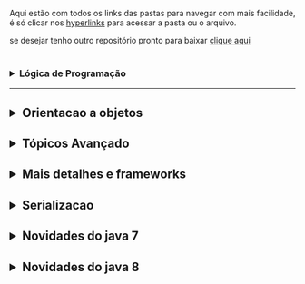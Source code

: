 Aqui estão com todos os links das pastas para navegar com mais facilidade, é só clicar nos [hyperlinks](https://www.google.com/search?client=opera-gx&hs=JQq&sxsrf=ALiCzsYOAQjwW029Jwm6saXhOqgFDZ9csg:1659743486925&q=Hiperlink+exemplo&sa=X&ved=2ahUKEwibhNOn8rD5AhXUAdQKHfBLAjkQ1QJ6BAgrEAE&biw=1325&bih=637&dpr=1/) para acessar a pasta ou o arquivo.

se desejar tenho outro repositório pronto para baixar [clique aqui ](https://github.com/gladsonsimoes/ConteudoJava/)
<br><br>

<h3 align="left">
<details>
<summary> Lógica de Programação </summary> 

## [01 - Variaveis e constantes ](https://github.com/gladsonsimoes/ExerciciosDeExemplo_Java/tree/main/logica_de_programacao/variaveis_e_constantes/) <br>
##### os [tipos de variaveis](https://github.com/gladsonsimoes/ExerciciosDeExemplo_Java/tree/main/logica_de_programacao/variaveis/). Como criar e usar variaveis e [CONSTANTES](https://github.com/gladsonsimoes/Lista_ConteudosJava/blob/main/logica_de_programacao/variaveis_e_constantes/04_Constantes.java/)
----
## [02 - Operadores](https://github.com/gladsonsimoes/ExerciciosDeExemplo_Java/tree/main/logica_de_programacao/operadores/) <br>  
#####  Como aplicar Fórmula matemática básica em java , operadores logicos , incremento e decremento.
----
## [03 - Estrutura De Decisao ](https://github.com/gladsonsimoes/ExerciciosDeExemplo_Java/tree/main/logica_de_programacao/estrutura_de_decisao/) <br> 
##### Como criar uma estrutura de decisão. <br> 
###### if | else | switch | case 
----
## [04 - Iteracao ](https://github.com/gladsonsimoes/ExerciciosDeExemplo_Java/tree/main/logica_de_programacao/Iteracao/) <br> 
##### laço de repetição 
######  for | while

## [05 - Vetor e Matriz ](https://github.com/gladsonsimoes/ExerciciosDeExemplo_Java/tree/main/logica_de_programacao/vetores/) <br> 
##### como criar vetor e matriz!

## [06 - Metodos ](https://github.com/gladsonsimoes/ExerciciosDeExemplo_Java/tree/main/logica_de_programacao/metodos/) 
##### Criar um metodo 
###### static | void e return 

## [07 - programacao orientada a objetos ](https://github.com/gladsonsimoes/ExerciciosDeExemplo_Java/tree/main/logica_de_programacao/programacao_orientada_a_objetos/)<br>
##### como criar encapsulamento [(usando get e set)](https://github.com/gladsonsimoes/ExerciciosDeExemplo_Java/tree/main/logica_de_programacao/programacao_orientada_a_objetos/encapsulamento/) , criando uma [classe](https://github.com/gladsonsimoes/ExerciciosDeExemplo_Java/tree/main/logica_de_programacao/programacao_orientada_a_objetos/primeira_classe/)  <br>
###### get e set - Getter and setter

## [08 - leitura e escrita de dados em arquivos](https://github.com/gladsonsimoes/ExerciciosDeExemplo_Java/tree/main/logica_de_programacao/leitura_e_escrita_de_dados_em_arquivos/) <br> 
##### como criar e ler um arquivo 
###### ArrayList | throws | Path | readAllLines

## [09 - Algoritmos Avançado ](https://github.com/gladsonsimoes/ExerciciosDeExemplo_Java/tree/main/logica_de_programacao/algoritmos_avancado/)
 
<br>
 
</details>

----

<h2 align="left" >
<details>
<summary>  Orientacao a objetos </summary>
 
<h4 align="">Parte 1 <br><br>

[01 - Acessando atributos de objetos](https://github.com/gladsonsimoes/ExerciciosDeExemplo_Java/tree/main/orientacao_a_objetos/orientacao_a_objetos_parte1/acessando_atributos_de_objetos/) <br>
Como [criar](https://github.com/gladsonsimoes/ExerciciosDeExemplo_Java/blob/main/orientacao_a_objetos/orientacao_a_objetos_parte1/acessando_atributos_de_objetos/Carro.java/) e [acessar](https://github.com/gladsonsimoes/ExerciciosDeExemplo_Java/blob/main/orientacao_a_objetos/orientacao_a_objetos_parte1/acessando_atributos_de_objetos/Principal.java/) um atributo de um objeto.

[02 - Composição Objetos ](https://github.com/gladsonsimoes/ExerciciosDeExemplo_Java/tree/main/orientacao_a_objetos/orientacao_a_objetos_parte1/composicao_objetos/) <br>
 Como acessar os atributos de uma classe , atraves de um objeto de outra classe.[Veja o exemplo](https://github.com/gladsonsimoes/ExerciciosDeExemplo_Java/blob/main/orientacao_a_objetos/orientacao_a_objetos_parte1/composicao_objetos/Principal.java/) 

[03 - Valores Padrão ](https://github.com/gladsonsimoes/ExerciciosDeExemplo_Java/tree/main/orientacao_a_objetos/orientacao_a_objetos_parte1/valores_padrao/) <br>

[04 - array](https://github.com/gladsonsimoes/ExerciciosDeExemplo_Java/tree/main/orientacao_a_objetos/orientacao_a_objetos_parte1/array/) <br>
<br>
 
Parte 2 <br><br> 
 
[01 - o objeto This](https://github.com/gladsonsimoes/ExerciciosDeExemplo_Java/tree/main/orientacao_a_objetos/orientacao_a_objetos_parte2/o_objeto_this/) <br>
 
usando o this para acessar os atributos de uma classe sem usar um objeto para instanciar

[02 - Teste Construtor(Construtores)](https://github.com/gladsonsimoes/ExerciciosDeExemplo_Java/tree/main/orientacao_a_objetos/orientacao_a_objetos_parte2/construtores/) <br>
 
um metodo construtor , o construtor é definido como um método cujo nome deve ser o mesmo nome da classe e sem indicação do tipo de retorno

[03 - Encapsulamento](https://github.com/gladsonsimoes/ExerciciosDeExemplo_Java/tree/main/orientacao_a_objetos/orientacao_a_objetos_parte2/encapsulamento_e_modificadores_de_acesso_public_e_private/) <br>

[04 - modificador_de_acesso_default](https://github.com/gladsonsimoes/ExerciciosDeExemplo_Java/tree/main/orientacao_a_objetos/orientacao_a_objetos_parte2/modificador_de_acesso_default/) <br>

[05 - modificadores_static_e_final](https://github.com/gladsonsimoes/ExerciciosDeExemplo_Java/tree/main/orientacao_a_objetos/orientacao_a_objetos_parte2/modificadores_static_e_final/) <br>

[06 - desafio_objeto_this_e_construtores](https://github.com/gladsonsimoes/ExerciciosDeExemplo_Java/tree/main/orientacao_a_objetos/orientacao_a_objetos_parte2/desafio_objeto_this_e_construtores/) <br>

[07 - desafio_static_e_final_5_11](https://github.com/gladsonsimoes/ExerciciosDeExemplo_Java/tree/main/orientacao_a_objetos/orientacao_a_objetos_parte2/desafio_static_e_final_5_11/) <br>

[08 - enumeracoes 5 12](https://github.com/gladsonsimoes/ExerciciosDeExemplo_Java/tree/main/orientacao_a_objetos/orientacao_a_objetos_parte2/enumeracoes_5_12/) <br>
como criar uma enumeração usando a classe do tipo enum
 ###### enum
 
[09 - desafio_pacotes_e_enumeracoes_5_13](https://github.com/gladsonsimoes/ExerciciosDeExemplo_Java/tree/main/orientacao_a_objetos/orientacao_a_objetos_parte2/desafio_pacotes_e_enumeracoes_5_13/) <br>

[10 - heranca_e_modificador_protected_5_14](https://github.com/gladsonsimoes/ExerciciosDeExemplo_Java/tree/main/orientacao_a_objetos/orientacao_a_objetos_parte2/heranca_e_modificador_protected_5_14/) <br>
###### protected
 
[11 - sobreposicao 5_16](https://github.com/gladsonsimoes/ExerciciosDeExemplo_Java/tree/main/orientacao_a_objetos/orientacao_a_objetos_parte2/sobreposicao_5_16/) <br>

[12 - desafio heranca e sobreposicao_5_17 ](https://github.com/gladsonsimoes/ExerciciosDeExemplo_Java/tree/main/orientacao_a_objetos/orientacao_a_objetos_parte2/desafio_heranca_e_sobreposicao_5_17/)

[13 - 5_18_sobrecarga](https://github.com/gladsonsimoes/ConteudoJava/tree/main/src/com/company/orientacao_a_objetos/orientacao_a_objetos_parte2/_5_18_sobrecarga/)

[14 -  5_19 exercicio_sobrecarga](https://github.com/gladsonsimoes/ConteudoJava/tree/main/src/com/company/orientacao_a_objetos/orientacao_a_objetos_parte2/_5_19_exercicio_sobrecarga/)

[15 - 5_20 polimorfismo - cast de objeto](https://github.com/gladsonsimoes/ConteudoJava/tree/main/src/com/company/orientacao_a_objetos/orientacao_a_objetos_parte2/_5_20_polimorfismo/)

[16 - 5_21 Classes Abstratas](https://github.com/gladsonsimoes/ConteudoJava/tree/main/src/com/company/orientacao_a_objetos/orientacao_a_objetos_parte2/_5_21_classes_abstratas/)

[17 - 5_22_desafio_polimorfismo_e_classes_abstrata](https://github.com/gladsonsimoes/ConteudoJava/tree/main/src/com/company/orientacao_a_objetos/orientacao_a_objetos_parte2/_5_22_desafio_polimorfismo_e_classes_abstratas/)

[18 - 5_23_interfaces](https://github.com/gladsonsimoes/ConteudoJava/tree/main/src/com/company/orientacao_a_objetos/orientacao_a_objetos_parte2/_5_23_interfaces/) <br>
 ##### como criar uma interface usando uma classe chamada interface

[19 - 5_24_exercicio_interface_e_polimorfismo ](https://github.com/gladsonsimoes/ConteudoJava/tree/main/src/com/company/orientacao_a_objetos/orientacao_a_objetos_parte2/_5_24_exercicio_interface_e_polimorfismo/)
 
<br>
 
</details>

<h2 align="left" >
<details>
<summary>  Tópicos Avançado </summary><br>

[01 - 6_2_classe_java_lang_math](https://github.com/gladsonsimoes/ConteudoJava/tree/main/src/com/company/orientacao_a_objetos/topicos_avancados/_6_2_classe_java_lang_math/) <br>
##### usando Math : PI , max , min , pow , sq , Como arrendondar , gerar números aleatórios

[02 - 6_3_desafio_classe_java_lang_math](https://github.com/gladsonsimoes/ConteudoJava/tree/main/src/com/company/orientacao_a_objetos/topicos_avancados/_6_3_desafio_java_lang_math/) <br>
##### desafio da matéria 6_2_classe_java_lang_math
 
[03 - 6_4_tratando_e_lancando_excecoes](https://github.com/gladsonsimoes/ConteudoJava/tree/main/src/com/company/orientacao_a_objetos/topicos_avancados/_6_4_tratando_e_lancando_excecoes/) <br>
###### Exception | try e catch | throw new

[04 - 6_5 desafio excecoes](https://github.com/gladsonsimoes/ConteudoJava/tree/main/src/com/company/orientacao_a_objetos/topicos_avancados/_6_5_desafio_excecoes/) <br>

[05 - 6_6_Classes_StringBuffer_e_StringBuilder ](https://github.com/gladsonsimoes/ConteudoJava/tree/main/src/com/company/orientacao_a_objetos/topicos_avancados/_6_6_Classes_StringBuffer_e_StringBuilder/) <br>

[06 - 6_7_trabalhando_com_datas](https://github.com/gladsonsimoes/ConteudoJava/tree/main/src/com/company/orientacao_a_objetos/topicos_avancados/_6_7_trabalhando_com_datas/) <br>
##### Trabalhando com Date
###### Date | parse|
 
[07 - 6_8 desafio_datas](https://github.com/gladsonsimoes/ConteudoJava/tree/main/src/com/company/orientacao_a_objetos/topicos_avancados/_6_8_desafio_datas/) <br>

[08 - 6_9 trabalhando com numeros](https://github.com/gladsonsimoes/ConteudoJava/tree/main/src/com/company/orientacao_a_objetos/topicos_avancados/_6_9_trabalhando_com_numeros/) <br>
##### usando o BigDecimal para colocar valores maiores <br>
###### BigDecimal  
 
[09 - _6_10_desafio_numeros](https://github.com/gladsonsimoes/ConteudoJava/tree/main/src/com/company/orientacao_a_objetos/topicos_avancados/_6_10_desafio_numeros/) <br> 
##### desafio da matéria trabalhando com numeros
 
[10 - 6_11_collections_framework](https://github.com/gladsonsimoes/ConteudoJava/tree/main/src/com/company/orientacao_a_objetos/topicos_avancados/_6_11_collections_framework/) <br>

[11 - _6_12_metodos_equals_e_hashCode](https://github.com/gladsonsimoes/ConteudoJava/tree/main/src/com/company/orientacao_a_objetos/topicos_avancados/_6_12_metodos_equals_e_hashCode/) <br>
##### A comparação de objetos é feita através do resultado do método equals()
 
[12 - 6_13_desafio_collections](https://github.com/gladsonsimoes/ConteudoJava/tree/main/src/com/company/orientacao_a_objetos/topicos_avancados/_6_13_desafio_collections/) <br>

[13 - _6_18_ordenando_objetos](https://github.com/gladsonsimoes/ConteudoJava/tree/main/src/com/company/orientacao_a_objetos/topicos_avancados/_6_18_ordenando_objetos/) <br>
 
 <br>
</details> 
 
<h2 align="left" >
<details>
<summary> Mais detalhes e frameworks </summary><br>
  
[01 - _7_1_metodos_da_classe_string](https://github.com/gladsonsimoes/ConteudoJava/tree/main/src/com/company/orientacao_a_objetos/mais_detalhes_e_framework/_7_1_metodos_da_classe_string/)

[02 - _7_2_joptionpane](https://github.com/gladsonsimoes/ConteudoJava/tree/main/src/com/company/orientacao_a_objetos/mais_detalhes_e_framework/_7_3_joptionpane/) 
##### Java Swing e JOPtionPane  
 
 </details> 
  
<h2 align="left" >
<details>
<summary> Serializacao </summary><br>

[01 - 9_1_salvando_e_lendo_objetos_em_arquivo ](https://github.com/gladsonsimoes/ConteudoJava/tree/main/src/com/company/orientacao_a_objetos/serializacao_de_objetos/_9_1_salvando_e_lendo_objetos_em_arquivo/)

[02 - 9_2_enviando_objetos_na_rede ](https://github.com/gladsonsimoes/ConteudoJava/tree/main/src/com/company/orientacao_a_objetos/serializacao_de_objetos/_9_2_enviando_objetos_na_rede/)
 
 </details> 
 
<h2 align="left" >
<details>
<summary> Novidades do java 7 </summary><br>

[01 - 10_1_separador_de_digitos_em_literais_numericos](https://github.com/gladsonsimoes/ConteudoJava/tree/main/src/com/company/orientacao_a_objetos/novidades_do_java_7/_10_1_separador_de_digitos_em_literais_numericos/)

[02 - 10_2_switch_case_com_string](https://github.com/gladsonsimoes/ConteudoJava/tree/main/src/com/company/orientacao_a_objetos/novidades_do_java_7/_10_2_switch_case_com_string/)

[03 - 10_3_diamond](https://github.com/gladsonsimoes/ConteudoJava/tree/main/src/com/company/orientacao_a_objetos/novidades_do_java_7/_10_3_diamond/) - 
<br> estudar mais

[04 - 10_4_try_with_resources_e_multi_catch](https://github.com/gladsonsimoes/ConteudoJava/tree/main/src/com/company/orientacao_a_objetos/novidades_do_java_7/_10_4_try_with_resources_e_multi_catch/) 
<br> estudar mais
 
</details>

 <h2 align="left" >
<details>
<summary> Novidades do java 8 </summary><br>
  <br>
 
[01 - 11_1_introducao_ao_lambda](https://github.com/gladsonsimoes/ConteudoJava/tree/main/src/com/company/orientacao_a_objetos/novidades_do_java_8/_11_1_introducao_ao_lambda/)
 
[02 - 11_2_referencia_a_metodos](https://github.com/gladsonsimoes/ConteudoJava/tree/main/src/com/company/orientacao_a_objetos/novidades_do_java_8/_11_2_referencia_a_metodos/)
</details>


